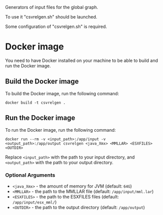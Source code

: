Generators of input files for the global graph.

To use it "csvrelgen.sh" should be launched.

Some configuration of "csvrelgen.sh" is required.

# Docker image

You need to have Docker installed on your machine to be able to build and run the Docker image.

## Build the Docker image

To build the Docker image, run the following command:

```shell
docker build -t csvrelgen .
```

## Run the Docker image

To run the Docker image, run the following command:

```shell
docker run --rm -v <input_path>:/app/input -v <output_path>:/app/output csvrelgen <java_Xmx> <MMLLAR> <ESXFILES> <OUTDIR>
```

Replace `<input_path>` with the path to your input directory, and `<output_path>` with the path to your output directory.

### Optional Arguments

* `<java_Xmx>` - the amount of memory for JVM (default: `64G`)
* `<MMLLAR>` - the path to the MMLLAR file (default: `/app/input/mml.lar`)
* `<ESXFILES>` - the path to the ESXFILES files (default: `/app/input/esx_mml/`)
* `<OUTDIR>` - the path to the output directory (default: `/app/output`)